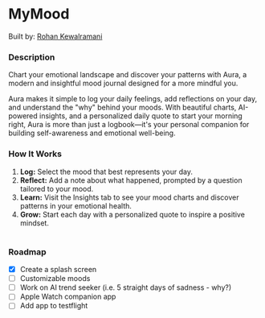 # MyMood
Built by: [Rohan Kewalramani](https://rohankewal.surge.sh)

### Description
Chart your emotional landscape and discover your patterns with Aura, a modern and insightful mood journal designed for a more mindful you.

Aura makes it simple to log your daily feelings, add reflections on your day, and understand the "why" behind your moods. With beautiful charts, AI-powered insights, and a personalized daily quote to start your morning right, Aura is more than just a logbook—it's your personal companion for building self-awareness and emotional well-being.

### How It Works
1. **Log:** Select the mood that best represents your day.
2. **Reflect:** Add a note about what happened, prompted by a question tailored to your mood.
3. **Learn:** Visit the Insights tab to see your mood charts and discover patterns in your emotional health.
4. **Grow:** Start each day with a personalized quote to inspire a positive mindset.

#

### Roadmap
- [x] Create a splash screen
- [ ] Customizable moods
- [ ] Work on AI trend seeker (i.e. 5 straight days of sadness - why?)
- [ ] Apple Watch companion app
- [ ] Add app to testflight
